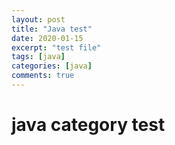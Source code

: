 ```yaml
---
layout: post
title: "Java test"
date: 2020-01-15
excerpt: "test file"
tags: [java]
categories: [java]
comments: true
---
```


# java category test
